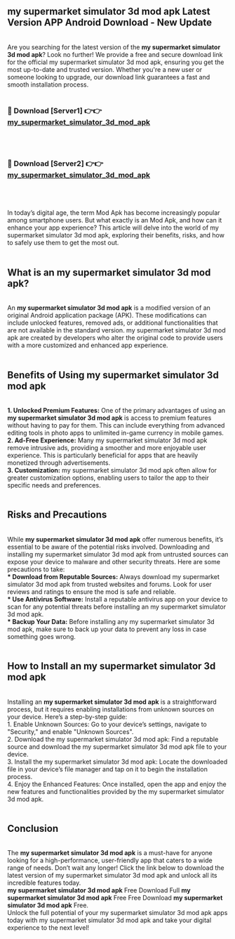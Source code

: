 ## my supermarket simulator 3d mod apk Latest Version APP Android Download - New Update
<br>
Are you searching for the latest version of the <strong>my supermarket simulator 3d mod apk</strong>? Look no further! We provide a free and secure download link for the official my supermarket simulator 3d mod apk, ensuring you get the most up-to-date and trusted version. Whether you're a new user or someone looking to upgrade, our download link guarantees a fast and smooth installation process.
<br>
<br>
<h3>🔴 Download [Server1] 👉👉 <a href="https://modyolo.store/my+supermarket+simulator+3d+mod+apk">my_supermarket_simulator_3d_mod_apk</a></h3><br>
<br>
<h3>🔴 Download [Server2] 👉👉 <a href="https://modyolo.store/my+supermarket+simulator+3d+mod+apk">my_supermarket_simulator_3d_mod_apk</a></h3><br>
<br>
<br>
In today’s digital age, the term Mod Apk has become increasingly popular among smartphone users. But what exactly is an Mod Apk, and how can it enhance your app experience? This article will delve into the world of my supermarket simulator 3d mod apk, exploring their benefits, risks, and how to safely use them to get the most out.
<br>
<br>
<h2>What is an my supermarket simulator 3d mod apk?</h2>
<br>
An <strong>my supermarket simulator 3d mod apk</strong> is a modified version of an original Android application package (APK). These modifications can include unlocked features, removed ads, or additional functionalities that are not available in the standard version. my supermarket simulator 3d mod apk are created by developers who alter the original code to provide users with a more customized and enhanced app experience.
<br>
<br>
<h2>Benefits of Using my supermarket simulator 3d mod apk</h2>
<br>
<strong> 1. Unlocked Premium Features:</strong> One of the primary advantages of using an <strong>my supermarket simulator 3d mod apk</strong> is access to premium features without having to pay for them. This can include everything from advanced editing tools in photo apps to unlimited in-game currency in mobile games.
<br>
<strong> 2. Ad-Free Experience:</strong> Many my supermarket simulator 3d mod apk remove intrusive ads, providing a smoother and more enjoyable user experience. This is particularly beneficial for apps that are heavily monetized through advertisements.
<br>
<strong> 3. Customization:</strong> my supermarket simulator 3d mod apk often allow for greater customization options, enabling users to tailor the app to their specific needs and preferences.
<br>
<br>
<h2>Risks and Precautions</h2>
<br>
While <strong>my supermarket simulator 3d mod apk</strong> offer numerous benefits, it’s essential to be aware of the potential risks involved. Downloading and installing my supermarket simulator 3d mod apk from untrusted sources can expose your device to malware and other security threats. Here are some precautions to take:
<br>
<strong> * Download from Reputable Sources:</strong> Always download my supermarket simulator 3d mod apk from trusted websites and forums. Look for user reviews and ratings to ensure the mod is safe and reliable.
<br>
<strong> * Use Antivirus Software:</strong> Install a reputable antivirus app on your device to scan for any potential threats before installing an my supermarket simulator 3d mod apk.
<br>
<strong> * Backup Your Data:</strong> Before installing any my supermarket simulator 3d mod apk, make sure to back up your data to prevent any loss in case something goes wrong.
<br>
<br>
<h2>How to Install an my supermarket simulator 3d mod apk</h2>
<br>
Installing an <strong>my supermarket simulator 3d mod apk</strong> is a straightforward process, but it requires enabling installations from unknown sources on your device. Here’s a step-by-step guide:
<br>
 1. Enable Unknown Sources: Go to your device’s settings, navigate to "Security," and enable "Unknown Sources".
<br>
 2. Download the my supermarket simulator 3d mod apk: Find a reputable source and download the my supermarket simulator 3d mod apk file to your device.
<br>
 3. Install the my supermarket simulator 3d mod apk: Locate the downloaded file in your device’s file manager and tap on it to begin the installation process.
<br>
 4. Enjoy the Enhanced Features: Once installed, open the app and enjoy the new features and functionalities provided by the my supermarket simulator 3d mod apk.
<br>
<br>
<h2><strong>Conclusion</strong></h2>
<br>
The <strong>my supermarket simulator 3d mod apk</strong> is a must-have for anyone looking for a high-performance, user-friendly app that caters to a wide range of needs. Don’t wait any longer! Click the link below to download the latest version of my supermarket simulator 3d mod apk and unlock all its incredible features today.
<br>
<strong>my supermarket simulator 3d mod apk</strong> Free Download Full <strong>my supermarket simulator 3d mod apk</strong> Free Free Download <strong>my supermarket simulator 3d mod apk</strong> Free.
<br>
Unlock the full potential of your my supermarket simulator 3d mod apk apps today with my supermarket simulator 3d mod apk and take your digital experience to the next level!